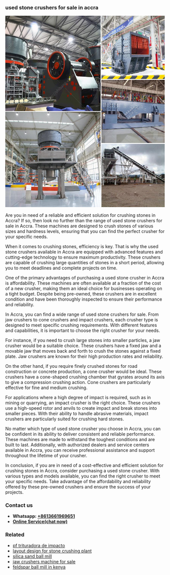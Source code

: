 <h3>used stone crushers for sale in accra</h3><img src='1708499098.jpg' alt=''><p>Are you in need of a reliable and efficient solution for crushing stones in Accra? If so, then look no further than the range of used stone crushers for sale in Accra. These machines are designed to crush stones of various sizes and hardness levels, ensuring that you can find the perfect crusher for your specific needs.</p><p>When it comes to crushing stones, efficiency is key. That is why the used stone crushers available in Accra are equipped with advanced features and cutting-edge technology to ensure maximum productivity. These crushers are capable of crushing large quantities of stones in a short period, allowing you to meet deadlines and complete projects on time.</p><p>One of the primary advantages of purchasing a used stone crusher in Accra is affordability. These machines are often available at a fraction of the cost of a new crusher, making them an ideal choice for businesses operating on a tight budget. Despite being pre-owned, these crushers are in excellent condition and have been thoroughly inspected to ensure their performance and reliability.</p><p>In Accra, you can find a wide range of used stone crushers for sale. From jaw crushers to cone crushers and impact crushers, each crusher type is designed to meet specific crushing requirements. With different features and capabilities, it is important to choose the right crusher for your needs.</p><p>For instance, if you need to crush large stones into smaller particles, a jaw crusher would be a suitable choice. These crushers have a fixed jaw and a movable jaw that moves back and forth to crush the stones against a fixed plate. Jaw crushers are known for their high production rates and reliability.</p><p>On the other hand, if you require finely crushed stones for road construction or concrete production, a cone crusher would be ideal. These crushers have a cone-shaped crushing chamber that gyrates around its axis to give a compression crushing action. Cone crushers are particularly effective for fine and medium crushing.</p><p>For applications where a high degree of impact is required, such as in mining or quarrying, an impact crusher is the right choice. These crushers use a high-speed rotor and anvils to create impact and break stones into smaller pieces. With their ability to handle abrasive materials, impact crushers are particularly suited for crushing hard stones.</p><p>No matter which type of used stone crusher you choose in Accra, you can be confident in its ability to deliver consistent and reliable performance. These machines are made to withstand the toughest conditions and are built to last. Additionally, with authorized dealers and service centers available in Accra, you can receive professional assistance and support throughout the lifetime of your crusher.</p><p>In conclusion, if you are in need of a cost-effective and efficient solution for crushing stones in Accra, consider purchasing a used stone crusher. With various types and models available, you can find the right crusher to meet your specific needs. Take advantage of the affordability and reliability offered by these pre-owned crushers and ensure the success of your projects.</p><h3>Contact us</h3><ul><li><strong>Whatsapp:&nbsp;<a href="https://wa.me/8613661969651">+8613661969651</a></strong></li><li><a href="https://swt.shibang-china.com/?git&amp;zhl&amp;used stone crushers for sale in accra"><strong>Online Service(chat now)</strong></a></li></ul><h3>Related</h3><ul><li><a href='pf trituradora de impacto.md'>pf trituradora de impacto</a></li><li><a href='layout design for stone crushing plant.md'>layout design for stone crushing plant</a></li><li><a href='silica sand ball mill.md'>silica sand ball mill</a></li><li><a href='jaw crushers machine for sale.md'>jaw crushers machine for sale</a></li><li><a href='feldspar ball mill in kenya.md'>feldspar ball mill in kenya</a></li></ul>